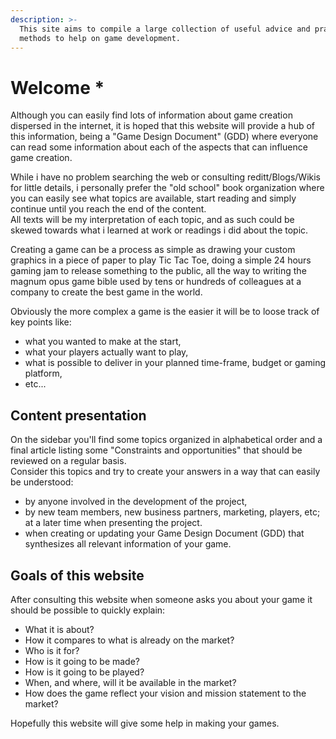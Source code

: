 ```yaml
---
description: >-
  This site aims to compile a large collection of useful advice and practice
  methods to help on game development.
---
```


# Welcome \*

Although you can easily find lots of information about game creation dispersed in the internet, it is hoped that this website will provide a hub of this information, being a "Game Design Document" \(GDD\) where everyone can read some information about each of the aspects that can influence game creation.

While i have no problem searching the web or consulting reditt/Blogs/Wikis for little details, i personally prefer the "old school" book organization where you can easily see what topics are available, start reading and simply continue until you reach the end of the content.  
All texts will be my interpretation of each topic, and as such could be skewed towards what i learned at work or readings i did about the topic. 

Creating a game can be a process as simple as drawing your custom graphics in a piece of paper to play Tic Tac Toe, doing a simple 24 hours gaming jam to release something to the public, all the way to writing the magnum opus game bible used by tens or hundreds of colleagues at a company to create the best game in the world.  
  
Obviously the more complex a game is the easier it will be to loose track of key points like:  

* what you wanted to make at the start,
* what your players actually want to play,
* what is possible to deliver in your planned time-frame, budget or gaming platform,
* etc...

## Content presentation

On the sidebar you'll find some topics organized in alphabetical order and a final article listing some "Constraints and opportunities" that should be reviewed on a regular basis.  
Consider this topics and try to create your answers in a way that can easily be understood:

* by anyone involved in the development of the project,
* by new team members, new business partners, marketing, players, etc; at a later time when presenting the project.
*  when creating or updating your Game Design Document \(GDD\) that synthesizes all relevant information of your game.

## Goals of this website

After consulting this website when someone asks you about your game it should be possible to quickly explain:

* What it is about?
* How it compares to what is already on the market?
* Who is it for?
* How is it going to be made?
* How is it going to be played?
* When, and where, will it be available in the market?
* How does the game reflect your vision and mission statement to the market?

Hopefully this website will give some help in making your games.

